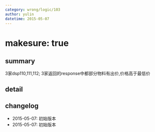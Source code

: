 ```yaml
---
category: wrong/logic/103
author: yulin
datetime: 2015-05-07
---
```


# makesure: true

## summary

3家dsp110,111,112; 3家返回的response中都部分物料有出价,价格高于最低价

## detail



## changelog

- 2015-05-07: 初始版本
- 2015-05-07: 初始版本
